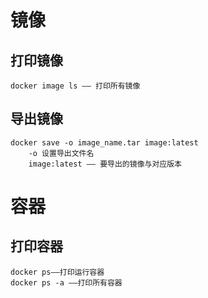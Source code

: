 # 镜像

## 打印镜像
	docker image ls —— 打印所有镜像
## 导出镜像
	docker save -o image_name.tar image:latest
		-o 设置导出文件名
		image:latest —— 要导出的镜像与对应版本

# 容器

## 打印容器
	docker ps——打印运行容器
	docker ps -a ——打印所有容器
